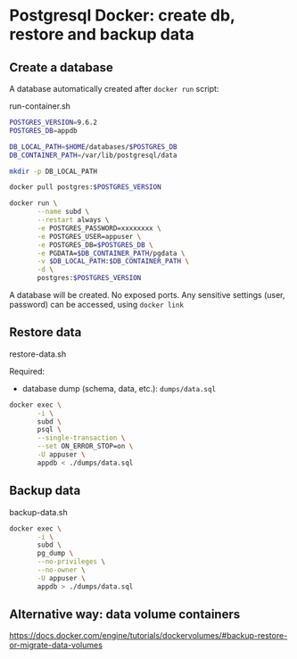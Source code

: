 Postgresql Docker: create db, restore and backup data
===

Create a database
---

A database automatically created after `docker run` script:

run-container.sh

```bash
POSTGRES_VERSION=9.6.2
POSTGRES_DB=appdb

DB_LOCAL_PATH=$HOME/databases/$POSTGRES_DB
DB_CONTAINER_PATH=/var/lib/postgresql/data

mkdir -p DB_LOCAL_PATH

docker pull postgres:$POSTGRES_VERSION

docker run \
	   --name subd \
	   --restart always \
	   -e POSTGRES_PASSWORD=xxxxxxxx \
	   -e POSTGRES_USER=appuser \
	   -e POSTGRES_DB=$POSTGRES_DB \
	   -e PGDATA=$DB_CONTAINER_PATH/pgdata \
	   -v $DB_LOCAL_PATH:$DB_CONTAINER_PATH \
	   -d \
	   postgres:$POSTGRES_VERSION
```

A database will be created. No exposed ports. Any sensitive settings (user, password) can be accessed, using `docker link`


Restore data
---

restore-data.sh

Required:
- database dump (schema, data, etc.): `dumps/data.sql`

```bash
docker exec \
	   -i \
       subd \
       psql \
	   --single-transaction \
	   --set ON_ERROR_STOP=on \
	   -U appuser \
	   appdb < ./dumps/data.sql
```


Backup data
---

backup-data.sh

```bash
docker exec \
	   -i \
       subd \
       pg_dump \
       --no-privileges \
       --no-owner \
	   -U appuser \
	   appdb > ./dumps/data.sql
```

Alternative way: data volume containers
---

https://docs.docker.com/engine/tutorials/dockervolumes/#backup-restore-or-migrate-data-volumes